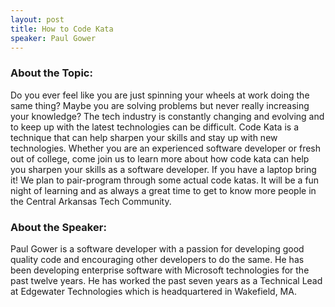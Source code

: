 ```yaml
---
layout: post
title: How to Code Kata
speaker: Paul Gower
---
```


### About the Topic: 
Do you ever feel like you are just spinning your wheels at work doing the same thing? Maybe you are solving problems but never really increasing your knowledge? The tech industry is constantly changing and evolving and to keep up with the latest technologies can be difficult. Code Kata is a technique that can help sharpen your skills and stay up with new technologies. Whether you are an experienced software developer or fresh out of college, come join us to learn more about how code kata can help you sharpen your skills as a software developer. If you have a laptop bring it! We plan to pair-program through some actual code katas. It will be a fun night of learning and as always a great time to get to know more people in the Central Arkansas Tech Community.

### About the Speaker:
Paul Gower is a software developer with a passion for developing good quality code and encouraging other developers to do the same. He has been developing enterprise software with Microsoft technologies for the past twelve years. He has worked the past seven years as a Technical Lead at Edgewater Technologies which is headquartered in Wakefield, MA.